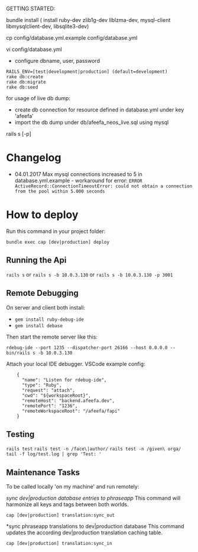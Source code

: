 GETTING STARTED:

bundle install ( install ruby-dev zlib1g-dev liblzma-dev, mysql-client libmysqlclient-dev, libsqlite3-dev)

cp config/database.yml.example config/database.yml

vi config/database.yml
* configure dbname, user, password

```
RAILS_ENV=[test|development|production] (default=development)
rake db:create
rake db:migrate
rake db:seed
```

for usage of live db dump:
* create db connection for resource defined in database.yml under key 'afeefa'
* import the db dump under db/afeefa_neos_live.sql using mysql

rails s [-p]

# Changelog

* 04.01.2017
Max mysql connections increased to 5 in database.yml.example - workaround for error: `ERROR ActiveRecord::ConnectionTimeoutError: could not obtain a connection from the pool within 5.000 seconds`

# How to deploy

Run this command in your project folder:

```
bundle exec cap [dev|production] deploy
```

## Running the Api

`rails s` or `rails s -b 10.0.3.130` or `rails s -b 10.0.3.130 -p 3001`

## Remote Debugging

On server and client both install:

* `gem install ruby-debug-ide`
* `gem install debase`

Then start the remote server like this:

`rdebug-ide --port 1235 --dispatcher-port 26166 --host 0.0.0.0 -- bin/rails s -b 10.0.3.130`

Attach your local IDE debugger. VSCode example config:

```
    {
      "name": "Listen for rdebug-ide",
      "type": "Ruby",
      "request": "attach",
      "cwd": "${workspaceRoot}",
      "remoteHost": "backend.afeefa.dev",
      "remotePort": "1236",
      "remoteWorkspaceRoot": "/afeefa/fapi"
    }
```

## Testing

`rails test`
`rails test -n /face\|author/`
`rails test -n /given\ orga/`
`tail -f log/test.log | grep 'Test: '`

## Maintenance Tasks

To be called locally 'on my machine' and run remotely:

*sync dev|production database entries to phraseapp*
This command will harmonize all keys and tags between both worlds.

`cap [dev|production] translation:sync_out`

*sync phraseapp translations to dev|production database
This command updates the according dev|production translation caching table.

`cap [dev|production] translation:sync_in`
